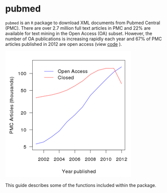 # pubmed

`pubmed` is an `R` package to download XML documents from Pubmed Central (PMC).  There are over 2.7 million full text articles in PMC and 22% are available for text mining in the Open Access (OA) subset.  However, the number of OA publications is increasing rapidly each year and 67% of PMC articles published in 2012 are open access (view [code](/inst/doc/pmc_growth.R) ).

![PMC growth](/inst/doc/pmc_growth.png)

This guide describes some of the functions included within the package.  
